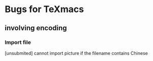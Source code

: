 # Bugs for TeXmacs
## involving encoding
### Import file
[unsubmited] cannot import picture if the filename contains Chinese

